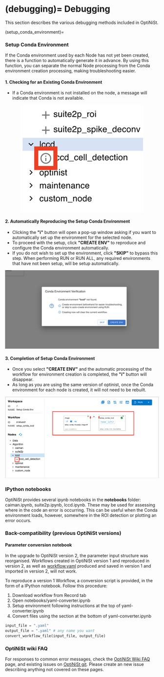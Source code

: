 (debugging)=
Debugging
=================
This section describes the various debugging methods included in OptiNiSt.

(setup_conda_environment)=

### Setup Conda Environment

If the Conda environment used by each Node has not yet been created, there is a function to automatically generate it in advance.
By using this function, you can separate the normal Node processing from the Conda environment creation processing, making troubleshooting easier.

#### 1. Checking for an Existing Conda Environment

- If a Conda environment is not installed on the node, a message will indicate that Conda is not available.

<p align="center">
  <img width="400px" src="../_static/other/snakemake_node_ready_first.png" alt="No Conda Environment Installed" />
</p>

#### 2. Automatically Reproducing the Setup Conda Environment

- Clicking the **"i"** button will open a pop-up window asking if you want to automatically set up the environment for the selected node.
- To proceed with the setup, click **"CREATE ENV"** to reproduce and configure the Conda environment automatically.
- If you do not wish to set up the environment, click **"SKIP"** to bypass this step. When performing RUN or RUN ALL, any required environments that have not been setup, will be setup automatically.

<p align="left">
  <img src="../_static/other/snakemake_node_ready_second.png" alt="Reproduce Conda Setup" />
</p>

#### 3. Completion of Setup Conda Environment

- Once you select **"CREATE ENV"** and the automatic processing of the workflow for environment creation is completed, the **"i"** button will disappear.
- As long as you are using the same version of optinist, once the Conda environment for each node is created, it will not need to be rebuilt.

<p align="left">
  <img src="../_static/other/snakemake_node_ready_third.png" alt="Node Ready for Conda Setup" />
</p>


### IPython notebooks

OptiNiSt provides several ipynb notebooks in the **notebooks** folder: caiman.ipynb, suite2p.ipynb, lccd.ipynb. These may be used for assessing where in the code an error is occurring. This can be useful when the Conda environment loads, however, somewhere in the ROI detection or plotting an error occurs.

### Back-compatibility (previous OptiNiSt versions)
#### Parameter conversion notebook
In the upgrade to OptiNiSt version 2, the parameter input structure was reorganised. Workflows created in  OptiNiSt version 1 and reproduced in version 2, as well as [workflow.yaml](ImportWorkflowYaml) produced and saved in version 1 and imported in version 2, will not work.

To reproduce a version 1 Workflow, a conversion script is provided, in the form of a IPython notebook. Follow this procedure:
1. Download workflow from Record tab
2. Open notebooks/yaml-converter.ipynb
3. Setup environment following instructions at the top of yaml-converter.ipynb
4. Convert files using the section at the bottom of yaml-converter.ipynb
```python
input_file = ".yaml"
output_file = ".yaml" # any name you want
convert_workflow_file(input_file, output_file)
```

### OptiNiSt wiki FAQ

For responses to common error messages, check the [OptiNiSt Wiki FAQ](https://github.com/oist/optinist/wiki/FAQ) page, and existing issues on [OptiNiSt git](https://github.com/oist/optinist/issues). Please create an new issue describing anything not covered on these pages.
